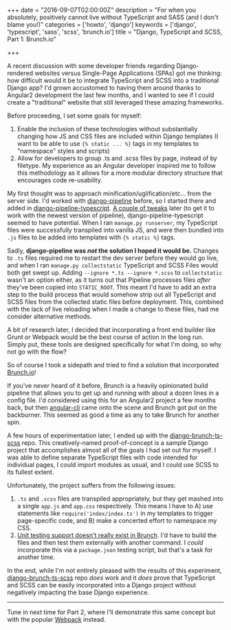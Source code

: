 +++
date = "2016-09-07T02:00:00Z"
description = "For when you absolutely, positively cannot live without TypeScript and SASS (and I don't blame you!)"
categories = ['howto', 'django']
keywords = ['django', 'typescript', 'sass', 'scss', 'brunch.io']
title = "Django, TypeScript and SCSS, Part 1: Brunch.io"

+++

A recent discussion with some developer friends regarding Django-rendered websites versus Single-Page Applications (SPAs) got me thinking: how difficult would it be to integrate TypeScript and SCSS into a traditional Django app? I'd grown accustomed to having them around thanks to Angular2 development the last few months, and I wanted to see if I could create a "traditional" website that still leveraged these amazing frameworks.

Before proceeding, I set some goals for myself:

1. Enable the inclusion of these technologies without substantially changing how JS and CSS files are included within Django templates (I want to be able to use `{% static ... %}` tags in my templates to "namespace" styles and scripts)
2. Allow for developers to group .ts and .scss files by page, instead of by filetype. My experience as an Angular developer inspired me to follow this methodology as it allows for a more modular directory structure that encourages code re-usability.

My first thought was to approach minification/uglification/etc... from the server side. I'd worked with [django-pipeline](https://github.com/jazzband/django-pipeline) before, so I started there and added in [django-pipeline-typescript](https://github.com/Bogh/django-pipeline-typescript). [A couple of tweaks](https://github.com/Bogh/django-pipeline-typescript/pull/1) later (to get it to work with the newest version of pipeline), django-pipeline-typescript seemed to have potential. When I ran `manage.py runserver`, my TypeScript files were successfully transpiled into vanilla JS, and were then bundled into `.js` files to be added into templates with `{% static %}` tags.

Sadly, **django-pipeline was _not_ the solution I hoped it would be.** Changes to `.ts` files required me to restart the dev server before they would go live, and when I ran `manage.py collectstatic` TypeScript and SCSS Files would both get swept up. Adding `--ignore *.ts --ignore *.scss` to `collectstatic` wasn't an option either, as it turns out that Pipeline processes files _after_ they've been copied into `STATIC_ROOT`. This meant I'd have to add an extra step to the build process that would somehow strip out all TypeScript and SCSS files from the collected static files before deployment. This, combined with the lack of live reloading when I made a change to these files, had me consider alternative methods.

A bit of research later, I decided that incorporating a front end builder like Grunt or Webpack would be the best course of action in the long run. Simply put, these tools are designed specifically for what I'm doing, so why not go with the flow?

So of course I took a sidepath and tried to find a solution that incorporated [Brunch.io](http://brunch.io/)!

If you've never heard of it before, Brunch is a heavily opinionated build pipeline that allows you to get up and running with about a dozen lines in a config file. I'd considered using this for an Angular2 project a few months back, but then [angular-cli](https://github.com/angular/angular-cli) came onto the scene and Brunch got put on the backburner. This seemed as good a time as any to take Brunch for another spin.

A few hours of experimentation later, I ended up with the [django-brunch-ts-scss](https://github.com/MasterKale/django-brunch-ts-scss) repo. This creatively-named proof-of-concept is a sample Django project that accomplishes almost all of the goals I had set out for myself. I was able to define separate TypeScript files with code intended for individual pages, I could import modules as usual, and I could use SCSS to its fullest extent.

Unfortunately, the project suffers from the following issues:

1. `.ts` and `.scss` files are transpiled appropriately, but they get mashed into a single `app.js` and `app.css` respectively. This means I have to A) use statements like `require('index/index.ts')` in my templates to trigger page-specific code, and B) make a concerted effort to namespace my CSS.
2. [Unit testing support doesn't really exist in Brunch](http://brunch.io/docs/testing). I'd have to build the files and then test them externally with another command. I _could_ incorporate this via a `package.json` testing script, but that's a task for another time.

In the end, while I'm not entirely pleased with the results of this experiment, [django-brunch-ts-scss](https://github.com/MasterKale/django-brunch-ts-scss) repo _does_ work and it _does_ prove that TypeScript and SCSS can be easily incorporated into a Django project without negatively impacting the base Django experience.

---

Tune in next time for Part 2, where I'll demonstrate this same concept but with the popular [Webpack](https://webpack.github.io/) instead.